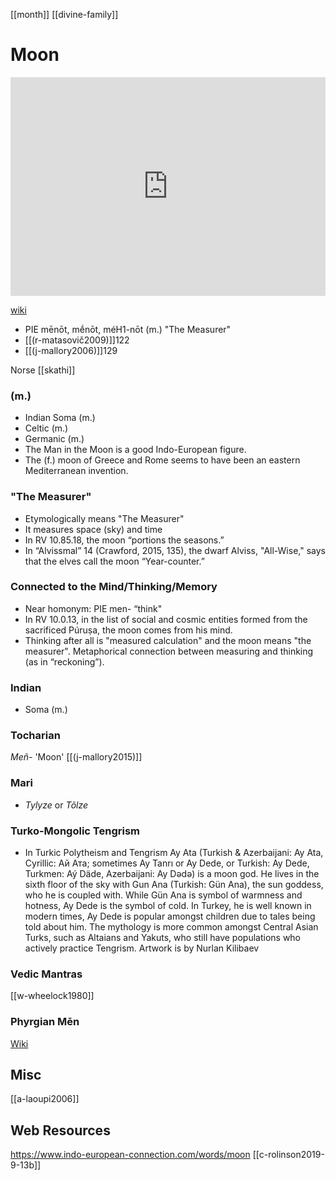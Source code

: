[[month]]
[[divine-family]]
# Moon

<iframe width="100%" height="350" frameborder="0" allow="accelerometer; autoplay; clipboard-write; encrypted-media; gyroscope; picture-in-picture" allowfullscreen src="https://en.wikipedia.org/wiki/List-of-lunar-deities"></iframe>

[wiki](https://en.wikipedia.org/wiki/List-of-lunar-deities)


- PIE mēnōt, mḗnōt, méH1-nōt (m.) "The Measurer"
- [[(r-matasovič2009)]]122
- [[(j-mallory2006)]]129

Norse [[skathi]]

### (m.)
- Indian Soma (m.)
- Celtic (m.)
- Germanic (m.)
- The Man in the Moon is a good Indo-European figure.
- The (f.) moon of Greece and Rome seems to have been an eastern Mediterranean invention.

### "The Measurer"
- Etymologically means "The Measurer"
- It measures space (sky) and time
- In RV 10.85.18, the moon “portions the seasons.”
- In “Alvissmal” 14 (Crawford, 2015, 135), the dwarf Alviss, "All-Wise," says that the elves call the moon “Year-counter.”

### Connected to the Mind/Thinking/Memory
- Near homonym: PIE men- “think"
- In RV 10.0.13, in the list of social and cosmic entities formed from the sacrificed Púruṣa, the moon comes from his mind.
- Thinking after all is "measured calculation" and the moon means "the measurer". Metaphorical connection between measuring and thinking (as in “reckoning”).
### Indian
- Soma (m.)


### Tocharian
   *Meñ-* 'Moon' [[(j-mallory2015)]]

### Mari 
- *Tylyze* or *Tõlze*


### Turko-Mongolic Tengrism
- In Turkic Polytheism and Tengrism Ay Ata (Turkish & Azerbaijani: Ay Ata, Cyrillic: Ай Ата; sometimes Ay Tanrı or Ay Dede, or Turkish: Ay Dede, Turkmen: Aý Däde, Azerbaijani: Ay Dədə) is a moon god. He lives in the sixth floor of the sky with Gun Ana (Turkish: Gün Ana), the sun goddess, who he is coupled with. While Gün Ana is symbol of warmness and hotness, Ay Dede is the symbol of cold. In Turkey, he is well known in modern times, Ay Dede is popular amongst children due to tales being told about him. The mythology is more common amongst Central Asian Turks, such as Altaians and Yakuts, who still have populations who actively practice Tengrism. Artwork is by Nurlan Kilibaev

### Vedic Mantras
[[w-wheelock1980]]

### Phyrgian Mēn
[Wiki](https://en.wikipedia.org/wiki/Men-(deity))


## Misc
[[a-laoupi2006]]

## Web Resources
https://www.indo-european-connection.com/words/moon
[[c-rolinson2019-9-13b]]